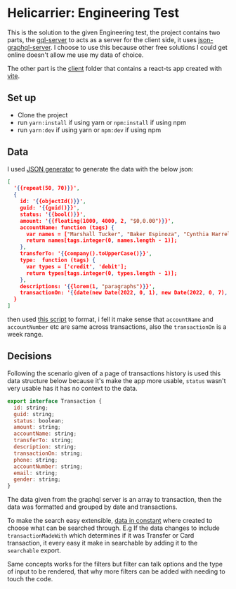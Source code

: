 # Helicarrier: Engineering Test

This is the solution to the given Engineering test, the project contains two parts, the [gql-server](gql-server) to acts as a server for the client side, it uses [json-graphql-server](https://www.npmjs.com/package/json-graphql-server). I choose to use this because other free solutions I could get online doesn't allow me use my data of choice.

The other part is the [client](client/) folder that contains a react-ts app created with [vite](https://vitejs.dev/).

## Set up
  * Clone the project
  * run `yarn:install` if using yarn or `npm:install` if using npm
  * run `yarn:dev` if using yarn or `npm:dev` if using npm

## Data

I used [JSON generator](https://json-generator.com/) to generate the data with the below json:

```json
[
  '{{repeat(50, 70)}}',
  {
    id: '{{objectId()}}',
    guid: '{{guid()}}',
    status: '{{bool()}}',
    amount: '{{floating(1000, 4000, 2, "$0,0.00")}}',
    accountName: function (tags) {
      var names = ["Marshall Tucker", "Baker Espinoza", "Cynthia Harrell", "Tyson Wells", "Evangeline Ortega", "Desiree Watkins"];
      return names[tags.integer(0, names.length - 1)];
    },
    transferTo: '{{company().toUpperCase()}}',
    type:  function (tags) {
      var types = ['credit', 'debit'];
      return types[tags.integer(0, types.length - 1)];
    },
    descriptions: '{{lorem(1, "paragraphs")}}',
    transactionOn: '{{date(new Date(2022, 0, 1), new Date(2022, 0, 7), "YYYY-MM-ddThh:mm:ss Z")}}'
  }
]
```
then used [this script](gql-server/script.js) to format, i fell it make sense that `accountName` and `accountNumber` etc are same across transactions, also the `transactionOn` is a week range.


## Decisions

Following the scenario given of a page of transactions history is used this data structure below because it's make the app more usable, `status` wasn't very usable has it has no context to the data.

```js
export interface Transaction {
  id: string;
  guid: string;
  status: boolean;
  amount: string;
  accountName: string;
  transferTo: string;
  description: string;
  transactionOn: string;
  phone: string;
  accountNumber: string;
  email: string;
  gender: string;
}
```

The data given from the graphql server is an array to transaction, then the data was formatted and grouped by date and transactions.

To make the search easy extensible, [data in constant](client/src/utils/constant.ts) where created to choose what can be searched through. E.g If the data changes to include `transactionMadeWith` which determines if it was Transfer or Card transaction, it every easy it make in searchable by adding it to the `searchable` export.

Same concepts works for the filters but filter can talk options and the type of input to be rendered, that why more filters can be added with needing to touch the code.